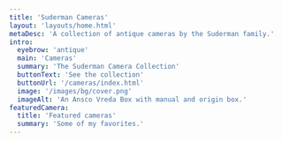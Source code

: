 ```yaml
---
title: 'Suderman Cameras'
layout: 'layouts/home.html'
metaDesc: 'A collection of antique cameras by the Suderman family.'
intro:
  eyebrow: 'antique'
  main: 'Cameras'
  summary: 'The Suderman Camera Collection'
  buttonText: 'See the collection'
  buttonUrl: '/cameras/index.html'
  image: '/images/bg/cover.png'
  imageAlt: 'An Ansco Vreda Box with manual and origin box.'
featuredCamera:
  title: 'Featured cameras'
  summary: 'Some of my favorites.'
---
```

